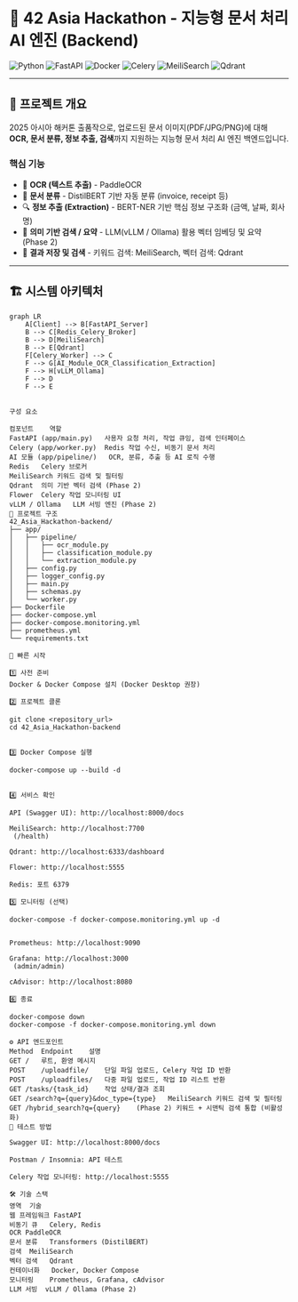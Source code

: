 # 🧠 42 Asia Hackathon - 지능형 문서 처리 AI 엔진 (Backend)

![Python](https://img.shields.io/badge/Python-3.11-blue?logo=python&logoColor=white)
![FastAPI](https://img.shields.io/badge/FastAPI-0.95-green?logo=fastapi&logoColor=white)
![Docker](https://img.shields.io/badge/Docker-20.10-blue?logo=docker&logoColor=white)
![Celery](https://img.shields.io/badge/Celery-5.3-yellow?logo=celery&logoColor=black)
![MeiliSearch](https://img.shields.io/badge/MeiliSearch-1.2-orange)
![Qdrant](https://img.shields.io/badge/Qdrant-0.11-red)

---

## 🎯 프로젝트 개요

2025 아시아 해커톤 출품작으로, 업로드된 문서 이미지(PDF/JPG/PNG)에 대해 **OCR, 문서 분류, 정보 추출, 검색**까지 지원하는 지능형 문서 처리 AI 엔진 백엔드입니다.

### 핵심 기능

- 📝 **OCR (텍스트 추출)** - PaddleOCR
- 📂 **문서 분류** - DistilBERT 기반 자동 분류 (invoice, receipt 등)
- 🔍 **정보 추출 (Extraction)** - BERT-NER 기반 핵심 정보 구조화 (금액, 날짜, 회사명)
- 🤖 **의미 기반 검색 / 요약** - LLM(vLLM / Ollama) 활용 벡터 임베딩 및 요약 (Phase 2)
- 💾 **결과 저장 및 검색** - 키워드 검색: MeiliSearch, 벡터 검색: Qdrant

---

## 🏗️ 시스템 아키텍처

```mermaid
graph LR
    A[Client] --> B[FastAPI_Server]
    B --> C[Redis_Celery_Broker]
    B --> D[MeiliSearch]
    B --> E[Qdrant]
    F[Celery_Worker] --> C
    F --> G[AI_Module_OCR_Classification_Extraction]
    F --> H[vLLM_Ollama]
    F --> D
    F --> E


구성 요소

컴포넌트	역할
FastAPI (app/main.py)	사용자 요청 처리, 작업 큐잉, 검색 인터페이스
Celery (app/worker.py)	Redis 작업 수신, 비동기 문서 처리
AI 모듈 (app/pipeline/)	OCR, 분류, 추출 등 AI 로직 수행
Redis	Celery 브로커
MeiliSearch	키워드 검색 및 필터링
Qdrant	의미 기반 벡터 검색 (Phase 2)
Flower	Celery 작업 모니터링 UI
vLLM / Ollama	LLM 서빙 엔진 (Phase 2)
📂 프로젝트 구조
42_Asia_Hackathon-backend/
├── app/
│   ├── pipeline/
│   │   ├── ocr_module.py
│   │   ├── classification_module.py
│   │   └── extraction_module.py
│   ├── config.py
│   ├── logger_config.py
│   ├── main.py
│   ├── schemas.py
│   └── worker.py
├── Dockerfile
├── docker-compose.yml
├── docker-compose.monitoring.yml
├── prometheus.yml
└── requirements.txt

🚀 빠른 시작

1️⃣ 사전 준비
Docker & Docker Compose 설치 (Docker Desktop 권장)

2️⃣ 프로젝트 클론

git clone <repository_url>
cd 42_Asia_Hackathon-backend


3️⃣ Docker Compose 실행

docker-compose up --build -d


4️⃣ 서비스 확인

API (Swagger UI): http://localhost:8000/docs

MeiliSearch: http://localhost:7700
 (/health)

Qdrant: http://localhost:6333/dashboard

Flower: http://localhost:5555

Redis: 포트 6379

5️⃣ 모니터링 (선택)

docker-compose -f docker-compose.monitoring.yml up -d


Prometheus: http://localhost:9090

Grafana: http://localhost:3000
 (admin/admin)

cAdvisor: http://localhost:8080

6️⃣ 종료

docker-compose down
docker-compose -f docker-compose.monitoring.yml down

⚙️ API 엔드포인트
Method	Endpoint	설명
GET	/	루트, 환영 메시지
POST	/uploadfile/	단일 파일 업로드, Celery 작업 ID 반환
POST	/uploadfiles/	다중 파일 업로드, 작업 ID 리스트 반환
GET	/tasks/{task_id}	작업 상태/결과 조회
GET	/search?q={query}&doc_type={type}	MeiliSearch 키워드 검색 및 필터링
GET	/hybrid_search?q={query}	(Phase 2) 키워드 + 시맨틱 검색 통합 (비활성화)
🧪 테스트 방법

Swagger UI: http://localhost:8000/docs

Postman / Insomnia: API 테스트

Celery 작업 모니터링: http://localhost:5555

🛠️ 기술 스택
영역	기술
웹 프레임워크	FastAPI
비동기 큐	Celery, Redis
OCR	PaddleOCR
문서 분류	Transformers (DistilBERT)
검색	MeiliSearch
벡터 검색	Qdrant
컨테이너화	Docker, Docker Compose
모니터링	Prometheus, Grafana, cAdvisor
LLM 서빙	vLLM / Ollama (Phase 2)
